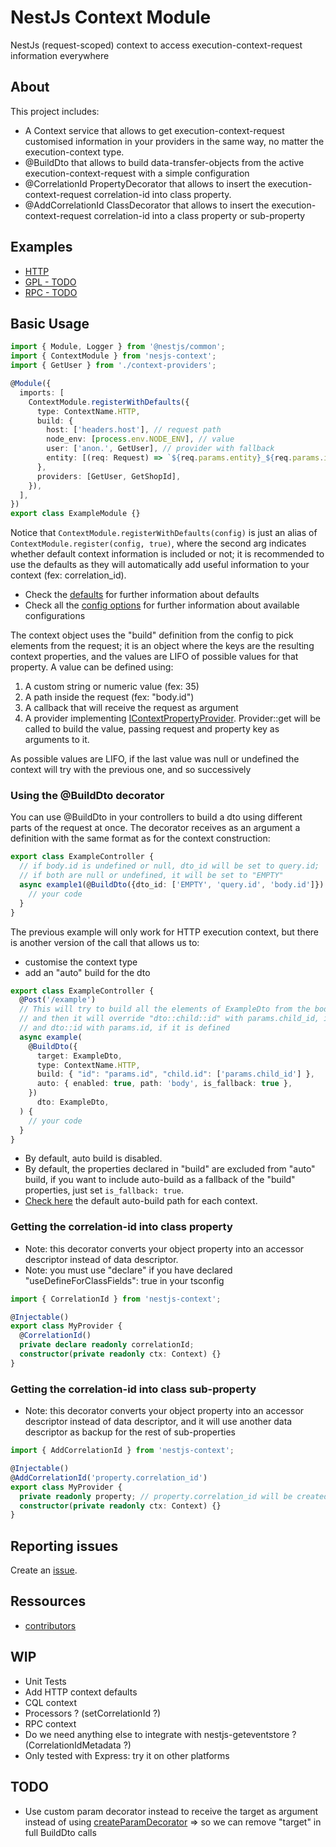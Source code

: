 # NestJs Context Module

NestJs (request-scoped) context to access execution-context-request information everywhere

## About

This project includes:

* A Context service that allows to get execution-context-request customised information 
  in your providers in the same way, no matter the execution-context type.
* @BuildDto that allows to build data-transfer-objects from the active 
  execution-context-request with a simple configuration
* @CorrelationId PropertyDecorator that allows to insert the execution-context-request 
  correlation-id into class property.
* @AddCorrelationId ClassDecorator that allows to insert the execution-context-request 
  correlation-id into a class property or sub-property 

## Examples
   
- [HTTP](./examples/http)
- [GPL - TODO](./examples/gpl)
- [RPC - TODO](./examples/rpc)

## Basic Usage

```typescript
import { Module, Logger } from '@nestjs/common';
import { ContextModule } from 'nesjs-context';
import { GetUser } from './context-providers';

@Module({
  imports: [
    ContextModule.registerWithDefaults({
      type: ContextName.HTTP,
      build: {
        host: ['headers.host'], // request path
        node_env: [process.env.NODE_ENV], // value
        user: ['anon.', GetUser], // provider with fallback
        entity: [(req: Request) => `${req.params.entity}_${req.params.id}`], //callback
      },
      providers: [GetUser, GetShopId],
    }),
  ],
})
export class ExampleModule {}
```

Notice that ```ContextModule.registerWithDefaults(config)``` is just an alias of
```ContextModule.register(config, true)```, where the second arg indicates whether 
default context information is included or not; it is recommended to use the defaults
as they will automatically add useful information to your context (fex: correlation_id).

- Check the [defaults](src/tools/add-context-defaults.ts) for further information about defaults
- Check all the [config options](./src/interfaces/config.type.ts) for further information about available 
  configurations

The context object uses the "build" definition from the config to pick elements from 
the request; it is an object where the keys are the resulting context properties, and the 
values are LIFO of possible values for that property. A value can be defined using:

1. A custom string or numeric value (fex: 35)
2. A path inside the request (fex: "body.id")
3. A callback that will receive the request as argument
4. A provider implementing
   [IContextPropertyProvider](./src/interfaces/context-property-provider.interface.ts).
   Provider::get will be called to build the value, passing request and property key as arguments to it.

As possible values are LIFO, if the last value was null or undefined the context will try with the previous one, 
and so successively

### Using the @BuildDto decorator

You can use @BuildDto in your controllers to build a dto using different parts of the request
at once. The decorator receives as an argument a definition with the same format as for the context
construction:

```typescript
export class ExampleController {
  // if body.id is undefined or null, dto_id will be set to query.id; 
  // if both are null or undefined, it will be set to "EMPTY"
  async example1(@BuildDto({dto_id: ['EMPTY', 'query.id', 'body.id']}) dto: ExampleDto) {
    // your code
  }
}
```
The previous example will only work for HTTP execution context, but there is another version of the call that 
allows us to: 
- customise the context type 
- add an "auto" build for the dto


```typescript
export class ExampleController {
  @Post('/example')
  // This will try to build all the elements of ExampleDto from the body
  // and then it will override "dto::child::id" with params.child_id, if it is defined
  // and dto::id with params.id, if it is defined
  async example(
    @BuildDto({
      target: ExampleDto,
      type: ContextName.HTTP,
      build: { "id": "params.id", "child.id": ['params.child_id'] },
      auto: { enabled: true, path: 'body', is_fallback: true },
    })
      dto: ExampleDto,
  ) {
    // your code
  }
}
```
- By default, auto build is disabled.
- By default, the properties declared in "build" are excluded from "auto" build, if you want to include 
auto-build as a fallback of the "build" properties, just set ```is_fallback: true```.
- [Check here](./src/tools/get-context-default-auto-build.path.ts) 
  the default auto-build path for each context.


### Getting the correlation-id into class property 
- Note: this decorator converts your object property into an accessor descriptor instead of 
data descriptor.
- Note: you must use "declare" if you have declared "useDefineForClassFields": true in your
tsconfig
```typescript
import { CorrelationId } from 'nestjs-context'; 

@Injectable()
export class MyProvider {
  @CorrelationId()
  private declare readonly correlationId;
  constructor(private readonly ctx: Context) {}
}
```

### Getting the correlation-id into class sub-property
- Note: this decorator converts your object property into an accessor descriptor instead of
data descriptor, and it will use another data descriptor as backup for the rest of 
sub-properties
```typescript
import { AddCorrelationId } from 'nestjs-context';

@Injectable()
@AddCorrelationId('property.correlation_id')
export class MyProvider {
  private readonly property; // property.correlation_id will be created
  constructor(private readonly ctx: Context) {}
}
```

## Reporting issues

Create an [issue](https://github.com/PrestaShopCorp/nesjs-context/issues).

## Ressources

* [contributors](https://github.com/PrestaShopCorp/nesjs-context/graphs/contributors)

## WIP

* Unit Tests 
* Add HTTP context defaults
* CQL context
* Processors ? (setCorrelationId ?)
* RPC context
* Do we need anything else to integrate with nestjs-geteventstore ? (CorrelationIdMetadata ?)
* Only tested with Express: try it on other platforms

## TODO
* Use custom param decorator instead to receive the target as argument instead of using
  [createParamDecorator](https://github.com/nestjs/nest/blob/master/packages/common/decorators/http/create-route-param-metadata.decorator.ts)
  => so we can remove "target" in full BuildDto calls
